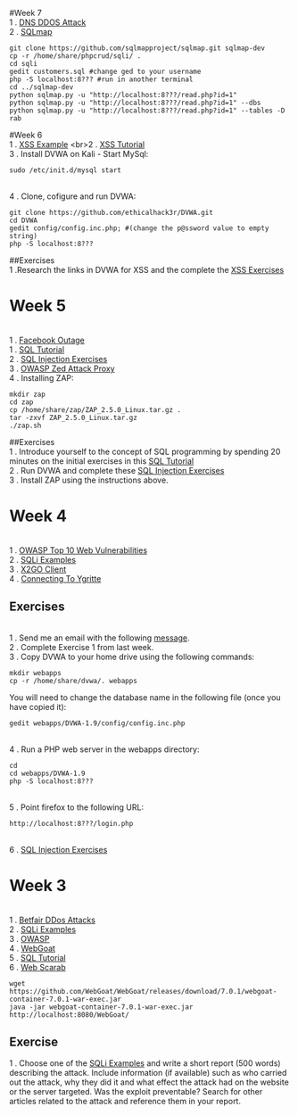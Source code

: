 #Week 7
 <br>1 . [DNS DDOS Attack](http://www.independent.co.uk/life-style/gadgets-and-tech/news/netflix-twitter-internet-down-not-working-broken-paypal-ebay-facebook-instagram-a7374506.html)
<br>2 . [SQLmap](http://www.binarytides.com/sqlmap-hacking-tutorial/)
```
git clone https://github.com/sqlmapproject/sqlmap.git sqlmap-dev
cp -r /home/share/phpcrud/sqli/ .
cd sqli
gedit customers.sql #change ged to your username
php -S localhost:8??? #run in another terminal
cd ../sqlmap-dev
python sqlmap.py -u "http://localhost:8???/read.php?id=1" 
python sqlmap.py -u "http://localhost:8???/read.php?id=1" --dbs
python sqlmap.py -u "http://localhost:8???/read.php?id=1" --tables -D rab
```
#Week 6
<br>1 . [XSS Example](https://en.wikipedia.org/wiki/Samy_(computer_worm))
<br>2 . [XSS Tutorial](http://excess-xss.com/)
<br>3 . Install DVWA on Kali - Start MySql:
```
sudo /etc/init.d/mysql start
```
<br>4 . Clone, cofigure and run DVWA:
```
git clone https://github.com/ethicalhack3r/DVWA.git
cd DVWA
gedit config/config.inc.php; #(change the p@ssword value to empty string)
php -S localhost:8???
```
##Exercises
<br> 1 .Research the links in DVWA for XSS and the complete the [XSS Exercises](https://docs.google.com/document/d/1C3DhOaoUeo-tUU4v3I7xR39xtYOKZmRIe2P00hc4Rew/edit?usp=docslist_api)

# Week 5

<br>1 . [Facebook Outage](http://www.bbc.co.uk/news/world-us-canada-34383655)
<br>1 . [SQL Tutorial](http://www.w3schools.com/sql/)
<br>2 . [SQL Injection Exercises](https://docs.google.com/document/d/19xmxzBD-6jzDeqOUDhtQ7Yt3bws0-YAZL3DfN2xZv9I/edit?usp=docslist_api)
<br>3 . [OWASP Zed Attack Proxy](https://www.owasp.org/index.php/OWASP_Zed_Attack_Proxy_Project)
<br>4 . Installing ZAP: 
```
mkdir zap
cd zap
cp /home/share/zap/ZAP_2.5.0_Linux.tar.gz .
tar -zxvf ZAP_2.5.0_Linux.tar.gz
./zap.sh
```
##Exercises 
<br>1 . Introduce yourself to the concept of SQL programming by spending 20 minutes on the initial exercises in this [SQL Tutorial](http://www.w3schools.com/sql/)
<br>2 . Run DVWA and complete these [SQL Injection Exercises](https://docs.google.com/document/d/19xmxzBD-6jzDeqOUDhtQ7Yt3bws0-YAZL3DfN2xZv9I/edit?usp=docslist_api) 
<br>3 . Install ZAP using the instructions above. 

# Week 4

<br>1 . [OWASP Top 10 Web Vulnerabilities](https://storage.googleapis.com/google-code-archive-downloads/v2/code.google.com/owasptop10/OWASP%20Top%2010%20-%202013.pdf)
<br>2 . [SQLi Examples](http://codecurmudgeon.com/wp/sql-injection-hall-of-shame/)
<br>3 . [X2GO Client](https://drive.google.com/file/d/0B-CFaefA1v4RVWN5eFRlSV9YbVU/view?usp=sharing)
<br>4 . [Connecting To Ygritte](https://docs.google.com/document/d/1wV6XGhOPlpwCMElZAqlH83YYXo_PpdNNdVMN6Toh3mw/pub)


## Exercises 
<br>1 . Send me an email with the following [message](https://docs.google.com/document/d/1B-ztaNF94ToirsNu_SIeT7LGtaPnOG0EWJOU5xzPkbU/edit?usp=docslist_api).
<br>2 . Complete Exercise 1 from last week. 
<br>3 . Copy DVWA to your home drive using the following commands:

```
mkdir webapps
cp -r /home/share/dvwa/. webapps
```
You will need to change the database name in the following file (once you have copied it):
````
gedit webapps/DVWA-1.9/config/config.inc.php
````
<br> 4 . Run a PHP web server in the webapps directory:

```
cd 
cd webapps/DVWA-1.9
php -S localhost:8???
```
<br>5 . Point firefox to the following URL:
```
http://localhost:8???/login.php
```
<br>6 . [SQL Injection Exercises](https://docs.google.com/document/d/19xmxzBD-6jzDeqOUDhtQ7Yt3bws0-YAZL3DfN2xZv9I/edit?usp=docslist_api)



# Week 3

<br>1 . [Betfair DDos Attacks](http://www.information-age.com/how-to-survive-a-denial-of-service-attack-284366/)
<br>2 . [SQLi Examples](http://codecurmudgeon.com/wp/sql-injection-hall-of-shame/)
<br>3 . [OWASP](https://www.owasp.org/index.php/Main_Page)
<br>4 . [WebGoat](https://www.owasp.org/index.php/Category:OWASP_WebGoat_Project)
<br>5 . [SQL Tutorial](http://www.w3schools.com/sql/)
<br>6 . [Web Scarab](https://www.owasp.org/index.php/WebScarab_Getting_Started)
```
wget https://github.com/WebGoat/WebGoat/releases/download/7.0.1/webgoat-container-7.0.1-war-exec.jar
java -jar webgoat-container-7.0.1-war-exec.jar 
http://localhost:8080/WebGoat/
```

## Exercise

1 . Choose one of the [SQLi Examples](http://codecurmudgeon.com/wp/sql-injection-hall-of-shame/) and write a short report (500 words) describing the attack. Include information (if available) such as who carried out the attack, why they did it and what effect the attack had on the website or the server targeted. Was the exploit preventable? Search for other articles related to the attack and reference them in your report. 
 
